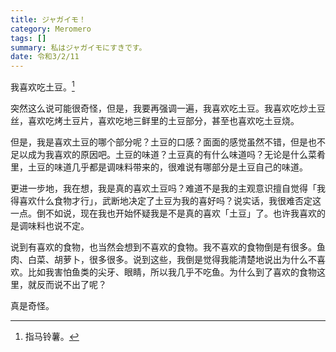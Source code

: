 ```yaml
---
title: ジャガイモ！
category: Meromero
tags: []
summary: 私はジャガイモにすきです。 
date: 令和3/2/11
---
```


我喜欢吃土豆。[^1]

突然这么说可能很奇怪，但是，我要再强调一遍，我喜欢吃土豆。我喜欢吃炒土豆丝，喜欢吃烤土豆片，喜欢吃地三鲜里的土豆部分，甚至也喜欢吃土豆烧。

但是，我是喜欢土豆的哪个部分呢？土豆的口感？面面的感觉虽然不错，但是也不足以成为我喜欢的原因吧。土豆的味道？土豆真的有什么味道吗？无论是什么菜肴里，土豆的味道几乎都是调味料带来的，很难说有哪部分是土豆自己的味道。

更进一步地，我在想，我是真的喜欢土豆吗？难道不是我的主观意识擅自觉得「我得喜欢什么食物才行」，武断地决定了土豆为我的喜好吗？说实话，我很难否定这一点。倒不如说，现在我也开始怀疑我是不是真的喜欢「土豆」了。也许我喜欢的是调味料也说不定。

说到有喜欢的食物，也当然会想到不喜欢的食物。我不喜欢的食物倒是有很多。鱼肉、白菜、胡萝卜，很多很多。说到这些，我倒是觉得我能清楚地说出为什么不喜欢。比如我害怕鱼类的尖牙、眼睛，所以我几乎不吃鱼。为什么到了喜欢的食物这里，就反而说不出了呢？

真是奇怪。

[^1]: 指马铃薯。

